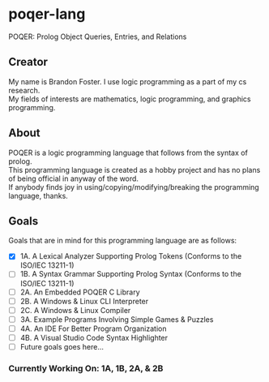 # poqer-lang
POQER: Prolog Object Queries, Entries, and Relations

## Creator
My name is Brandon Foster. I use logic programming as a part of my cs research.<br>
My fields of interests are mathematics, logic programming, and graphics programming.

## About
POQER is a logic programming language that follows from the syntax of prolog.<br>
This programming language is created as a hobby project and has no plans of being official in anyway of the word.<br>
If anybody finds joy in using/copying/modifying/breaking the programming language, thanks.

## Goals
Goals that are in mind for this programming language are as follows:
- [x] 1A. A Lexical Analyzer Supporting Prolog Tokens (Conforms to the ISO/IEC 13211-1)
- [ ] 1B. A Syntax Grammar Supporting Prolog Syntax (Conforms to the ISO/IEC 13211-1)
- [ ] 2A. An Embedded POQER C Library
- [ ] 2B. A Windows & Linux CLI Interpreter
- [ ] 2C. A Windows & Linux Compiler
- [ ] 3A. Example Programs Involving Simple Games & Puzzles
- [ ] 4A. An IDE For Better Program Organization
- [ ] 4B. A Visual Studio Code Syntax Highlighter
- [ ] Future goals goes here...

### Currently Working On: 1A, 1B, 2A, & 2B
